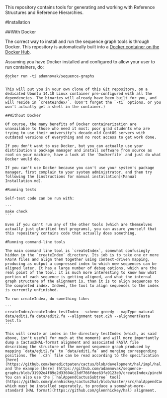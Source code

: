 This repository contains tools for generating and working with Reference Structures and Reference Hierarchies.

#Installation

##With Docker

The correct way to install and run the sequence graph tools is through Docker. This repository is automatically built into a [Docker container on the Docker Hub](https://registry.hub.docker.com/u/adamnovak/sequence-graphs/).

Assuming you have Docker installed and configured to allow your user to run containers, do:

````
docker run -ti adamnovak/sequence-graphs
```

This will put you in your own clone of this Git repository, on a dedicated Ubuntu 14.10 Linux container pre-configured with all the dependencies. The binaries will already have been built for you, and will reside in `createIndex/`. (Don't forget the `-ti` options, or you won't actually get a shell in the container.)

##Without Docker

Of course, the many benefits of Docker containerization are unavailable to those who need it most: poor grad students who are trying to use their university's decade-old CentOS servers with outdated versions of everything and no root access to get work done. 

If you don't want to use Docker, but you can actually use your distribution's package manager and install software from source as root on your machine, have a look at the `Dockerfile` and just do what Docker would do.

If you can't use Docker because you can't use your system's package manager, first complain to your system administrator, and then try following the [instructions for manual installation](Manual Installation.md). 

#Running tests

Self-test code can be run with:

```
make check
```

Even if you can't run any of the other tools (which are themselves actually just glorified test programs), you can assure yourself that this repository contains code that actually does something.

#Running command-line tools

The main command line tool is `createIndex`, somewhat confusingly hidden in the `createIndex` directory. Its job is to take one or more FASTA files and align them together using context-driven mapping, producing as output a compressed index to which new sequences can be aligned later. It has a large number of debug options, which are the real point of the tool: it is much more interesting to know how what portion of each sequence is getting aligned, and what the internal graph structure of the alignment is, than it is to align sequences to the completed index. Indeed, the tool to align sequences to the index is currently unfinished.

To run createIndex, do something like:

```
createIndex/createIndex testIndex --scheme greedy --mapType natural data/edit1.fa data/edit2.fa --alignment test.c2h --alignmentFasta test.fa
```

This will create an index in the directory testIndex (which, as said above, isn't useful for much at the moment) and will more importantly dump a Cactus2HAL-format alignment and associated FASTA file describing the structure of the merged sequence graph produced by mapping `data/edit2.fa` to `data/edit1.fa` and merging corresponding positions. The `.c2h` file can be read according to the specification [here](https://github.com/benedictpaten/cactus/blob/development/hal/impl/hal.c#L13) and the example [here] (https://github.com/adamnovak/sequence-graphs/blob/31992e4f89e2d33604c23df766fdee63fa9123e0/createIndex/pinchGraphUtil.hpp#L53). You can also use the [`halAppendCactusSubtree` tool](https://github.com/glennhickey/cactus2hal/blob/master/src/halAppendCactusSubtree.cpp), which must be installed seperately, to produce a somewhat-more-standard [HAL format](https://github.com/glennhickey/hal) alignment.
